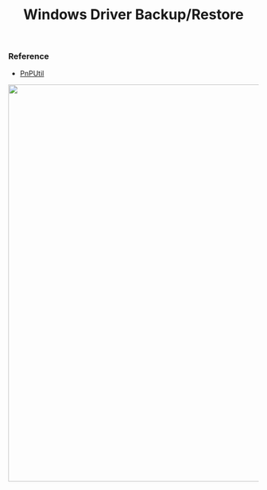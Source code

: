 <h1 align="center">Windows Driver Backup/Restore
<br>
<br>

### Reference
- [PnPUtil](https://learn.microsoft.com/en-us/windows-hardware/drivers/devtest/pnputil)

<img align="center" src="https://user-images.githubusercontent.com/132028878/236368456-62f66541-3355-4c22-888b-2493fbb1f8df.jpg" width="800"/>
